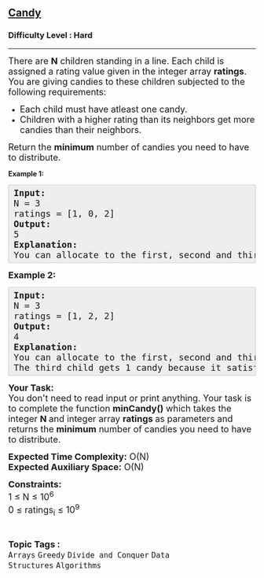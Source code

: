 <h2><a href="https://www.geeksforgeeks.org/problems/candy/1?page=1&category=Arrays&difficulty=Hard&sortBy=submissions">Candy</a></h2><h3>Difficulty Level : Hard</h3><hr><div class="problems_problem_content__Xm_eO"><p><span style="font-size: 18px;">There are <strong>N</strong> children standing in a line. Each child is assigned a rating value given in the integer array <strong>ratings</strong>.<br>You are giving candies to these children subjected to the following requirements:</span></p>
<ul>
<li><span style="font-size: 18px;">Each child must have atleast one candy.</span></li>
<li><span style="font-size: 18px;">Children with a higher rating than its neighbors get more candies than their neighbors.</span></li>
</ul>
<p><span style="font-size: 18px;">Return the <strong>minimum</strong> number of candies you need to have to distribute.</span></p>
<p><strong>Example 1:</strong></p>
<pre style="background: #eeeeee; border: 1px solid #cccccc; padding: 5px 10px; --darkreader-inline-bgimage: initial; --darkreader-inline-bgcolor: #222426; --darkreader-inline-border-top: #3e4446; --darkreader-inline-border-right: #3e4446; --darkreader-inline-border-bottom: #3e4446; --darkreader-inline-border-left: #3e4446;"><span style="font-size: 18px;"><strong>Input:</strong><br>N = 3<br>ratings = [1, 0, 2]<br><strong>Output:&nbsp;<br></strong></span><span style="font-size: 18px;">5<br><strong>Explanation:</strong>&nbsp;<br>You can allocate to the first, second and third child with 2, 1, 2 candies respectively.</span></pre>
<p><span style="font-size: 18px;"><strong>Example 2:</strong></span></p>
<pre style="background: #eeeeee; border: 1px solid #cccccc; padding: 5px 10px; --darkreader-inline-bgimage: initial; --darkreader-inline-bgcolor: #222426; --darkreader-inline-border-top: #3e4446; --darkreader-inline-border-right: #3e4446; --darkreader-inline-border-bottom: #3e4446; --darkreader-inline-border-left: #3e4446;"><span style="font-size: 18px;"><strong>Input:</strong><br>N = 3<br>ratings = [1, 2, 2]<br><strong>Output: <br></strong></span><span style="font-size: 18px;">4<br><strong>Explanation:</strong>&nbsp;<br>You can allocate to the first, second and third child with 1, 2, 1&nbsp;candies respectively.<br>The third child gets 1 candy because it satisfies the above two conditions.</span></pre>
<p><span style="font-size: 18px;"><strong>Your Task:</strong><br>You don't need to read input or print anything. Your task is to complete the function <strong>minCandy()</strong> which takes the integer <strong>N&nbsp;</strong>and&nbsp;integer array&nbsp;<strong>ratings </strong>as parameters and returns the <strong>minimum</strong> number of candies you need to have to distribute.</span></p>
<p><span style="font-size: 18px;"><strong>Expected Time Complexity:</strong>&nbsp;O(N)<br><strong>Expected Auxiliary Space:</strong>&nbsp;O(N)</span></p>
<p><span style="font-size: 18px;"><strong>Constraints:</strong><br>1 ≤ N ≤ 10<sup>6</sup><br>0 ≤ ratings<sub>i</sub> ≤ 10<sup>9</sup></span></p></div><br><p><span style=font-size:18px><strong>Topic Tags : </strong><br><code>Arrays</code>&nbsp;<code>Greedy</code>&nbsp;<code>Divide and Conquer</code>&nbsp;<code>Data Structures</code>&nbsp;<code>Algorithms</code>&nbsp;